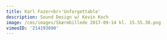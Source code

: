 ```yaml
---
title: Karl Fazer<br>'Unforgettable'
description: Sound Design w/ Kevin Koch
image: /cms/images/Skærmbillede 2017-09-14 kl. 15.55.30.png
vimeoID: '214193890'
---
```




